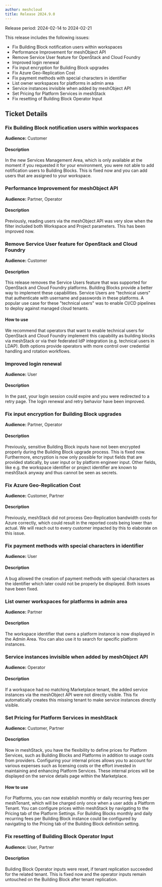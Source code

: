 ```yaml
---
author: meshcloud
title: Release 2024.9.0
---
```


Release period: 2024-02-14 to 2024-02-21

This release includes the following issues:
* Fix Building Block notification users within workspaces
* Performance Improvement for meshObject API
* Remove Service User feature for OpenStack and Cloud Foundry
* Improved login renewal
* Fix input encryption for Building Block upgrades
* Fix Azure Geo-Replication Cost
* Fix payment methods with special characters in identifier
* List owner workspaces for platforms in admin area
* Service instances invisible when added by meshObject API
* Set Pricing for Platform Services in meshStack
* Fix resetting of Building Block Operator Input
<!--truncate-->

## Ticket Details
### Fix Building Block notification users within workspaces
**Audience:** Customer<br>

#### Description
In the new Services Management Area, which is only available at the moment if you requested it for your environment,
you were not able to add notification users to Building Blocks. This is fixed now and you can add users that are assigned
to your workspace.

### Performance Improvement for meshObject API
**Audience:** Partner, Operator<br>

#### Description
Previously, reading users via the meshObject API was very slow when the filter included
both Workspace and Project parameters. This has been improved now.

### Remove Service User feature for OpenStack and Cloud Foundry
**Audience:** Customer<br>

#### Description
This release removes the Service Users feature that was supported for OpenStack and Cloud Foundry platforms.
Building Blocks provide a better way to implement these capabilities.
Service Users are "technical users" that authenticate with username and passwords in these platforms.
A popular use case for these "technical users" was to enable CI/CD pipelines to deploy against managed cloud tenants.

#### How to use
We recommend that operators that want to enable technical users for OpenStack and Cloud Foundry implement this capability
as building blocks via meshStack or via their federated IdP integration (e.g. technical users in LDAP).
Both options provide operators with more control over credential handling and rotation workflows.

### Improved login renewal
**Audience:** User<br>

#### Description
In the past, your login session could expire and you were
redirected to a retry page. The login renewal and retry behavior 
have been improved.

### Fix input encryption for Building Block upgrades
**Audience:** Partner, Operator<br>

#### Description
Previously, sensitive Building Block inputs have not been encrypted properly
during the Building Block upgrade process. This is fixed now.
Furthermore, encryption is now only possible for input fields that are provided
statically, by user input or by platform engineer input. Other fields, like e.g.
the workspace identifier or project identifier are known to meshStack anyway and
thus cannot be seen as secrets.

### Fix Azure Geo-Replication Cost
**Audience:** Customer, Partner<br>

#### Description
Previously, meshStack did not process Geo-Replication bandwidth costs for
Azure correctly, which could result in the reported costs being lower than
actual. We will reach out to every customer impacted by this to elaborate on
this issue.

### Fix payment methods with special characters in identifier
**Audience:** User<br>

#### Description
A bug allowed the creation of payment methods with special characters as
the identifier which later could not be properly be displayed. Both issues
have been fixed.

### List owner workspaces for platforms in admin area
**Audience:** Partner<br>

#### Description
The workspace identifier that owns a platform instance is now displayed in the Admin Area. You can also
use it to search for specific platform instances.

### Service instances invisible when added by meshObject API
**Audience:** Operator<br>

#### Description
If a workspace had no matching Marketplace tenant, the added service instances via
the meshObject API were not directly visible. 
This fix automatically creates this missing tenant to make service 
instances directly visible.

### Set Pricing for Platform Services in meshStack
**Audience:** Customer, Partner<br>

#### Description
Now in meshStack, you have the flexibility to define prices for Platform Services, such as Building Blocks 
and Platforms in addition to usage costs from providers. Configuring your internal prices allows you to account 
for various expenses such as licensing costs or the effort invested in maintaining and enhancing Platform Services.
These internal prices will be displayed on the service details page within the Marketplace.

#### How to use
For Platforms, you can now establish monthly or daily recurring fees per meshTenant, which will be charged only 
once when a user adds a Platform Tenant. You can configure prices within meshStack by navigating to the Pricing tab 
of the Platform Settings. For Building Blocks monthly and daily recurring fees per Building Block instance could be 
configured by navigating to the Pricing tab of the Building Block definition setting.

### Fix resetting of Building Block Operator Input
**Audience:** User, Partner<br>

#### Description
Building Block Operator inputs were reset, if tenant replication succeeded for the related tenant. 
This is fixed now and the operator inputs remain untouched on the Building Block after tenant
replication.


